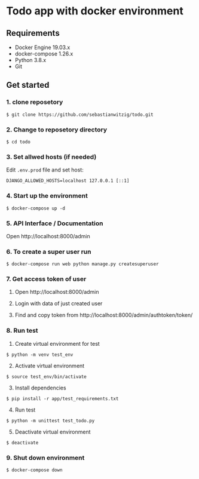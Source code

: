 # Todo app with docker environment

## Requirements
- Docker Engine 19.03.x
- docker-compose 1.26.x
- Python 3.8.x
- Git

## Get started

### 1. clone reposetory
    
```
$ git clone https://github.com/sebastianwitzig/todo.git
```
    
### 2. Change to reposetory directory
    
```
$ cd todo
```
    
### 3. Set allwed hosts (if needed)
Edit ```.env.prod``` file and set host:
    
```
DJANGO_ALLOWED_HOSTS=localhost 127.0.0.1 [::1]
```

### 4. Start up the environment
    
```
$ docker-compose up -d
```

### 5. API Interface / Documentation
    
   Open http://localhost:8000/admin


### 6. To create a super user run
    
```
$ docker-compose run web python manage.py createsuperuser
```
    
### 7. Get access token of user

   1. Open http://localhost:8000/admin

   2. Login with data of just created user

   3. Find and copy token from http://localhost:8000/admin/authtoken/token/


### 8. Run test
  
   1. Create virtual environment for test
    
```
$ python -m venv test_env
```
    
   2. Activate virtual environment
    
```
$ source test_env/bin/activate
```
    
   3. Install dependencies
    
```
$ pip install -r app/test_requirements.txt
```
    
   4. Run test
    
```
$ python -m unittest test_todo.py
```
    
   5. Deactivate virtual environment
    
```
$ deactivate
```

### 9. Shut down environment
    
```
$ docker-compose down
```
